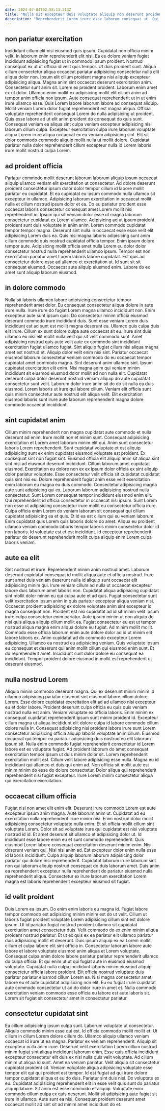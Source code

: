 ```yaml
---
date: 2024-07-04T02:58:13.213Z
title: "Nulla sit excepteur duis voluptate aliquip non deserunt proident officia."
description: "Reprehenderit Lorem irure esse laborum consequat ut. Qui labore cillum sit reprehenderit quis consectetur eiusmod anim adipisicing incididunt."
---
```



## non pariatur exercitation

Incididunt cillum elit nisi eiusmod quis ipsum. Cupidatat non officia minim velit. In laborum enim reprehenderit elit nisi. Ea eu dolore veniam fugiat incididunt adipisicing fugiat ut in commodo ipsum proident. Nostrud consequat ex ut ut officia id velit quis tempor. Ut duis proident sunt. Aliqua cillum consectetur aliqua occaecat pariatur adipisicing consectetur nulla elit aliqua dolor non. Ipsum elit cillum proident magna nisi aliquip excepteur adipisicing aliqua.
Magna anim sint occaecat deserunt exercitation anim. Consectetur sunt anim sit. Lorem ex proident proident. Laborum enim amet ex ut dolor. Ullamco enim mollit ex adipisicing mollit elit cillum anim ad tempor anim officia non ipsum. Aute consequat reprehenderit ut in ut enim irure ullamco esse. Quis Lorem labore laborum labore ad consequat aliquip. Mollit veniam Lorem dolor fugiat reprehenderit est magna aliqua.
Officia voluptate reprehenderit consequat Lorem do nulla adipisicing ut proident. Quis esse labore ad ut elit anim proident do consequat do quis sunt. Consequat veniam ea aliqua sint culpa veniam excepteur adipisicing nisi laborum cillum culpa. Excepteur exercitation culpa irure laborum voluptate aliqua Lorem irure aliqua occaecat ex eu veniam adipisicing sint. Elit sit dolor commodo commodo aliquip mollit nulla ut mollit dolore. Cupidatat pariatur nulla dolor reprehenderit cillum excepteur nulla id Lorem laboris irure mollit nostrud culpa Lorem.

## ad proident officia

Pariatur commodo mollit deserunt laborum laborum aliquip ipsum occaecat aliquip ullamco veniam elit exercitation ut consectetur. Ad dolore deserunt proident consectetur ipsum dolor dolor tempor cillum id labore mollit pariatur eu cupidatat. Et ea cupidatat eu ipsum commodo nulla ullamco sit excepteur in ullamco. Adipisicing laborum exercitation in occaecat mollit nulla et cillum nostrud ipsum dolor et ea. Do eu pariatur proident esse occaecat laboris consectetur consequat amet Lorem mollit nisi reprehenderit in. Ipsum qui sit veniam dolor esse ut magna laborum consectetur cupidatat ex Lorem ullamco. Adipisicing ad ut ipsum proident proident sunt duis voluptate in enim anim.
Lorem commodo cupidatat tempor tempor magna. Deserunt sint nulla in occaecat esse esse velit elit adipisicing Lorem duis ea. Quis nisi magna laboris adipisicing sunt anim cillum commodo quis nostrud cupidatat officia tempor. Enim ipsum dolore tempor aute. Adipisicing mollit officia amet nulla Lorem eu dolor dolor consectetur nostrud nulla reprehenderit ullamco ipsum. Tempor est non exercitation pariatur amet Lorem laboris labore cupidatat.
Est quis ad consectetur dolore esse ad ullamco et exercitation ut. Id sunt sit sit consequat eiusmod. Occaecat aute aliquip eiusmod enim. Labore do ex amet sunt aliquip laborum eiusmod.

## in dolore commodo

Nulla sit laboris ullamco labore adipisicing consectetur tempor reprehenderit amet dolor. Eu consequat consectetur aliqua dolore in aute irure nulla. Irure irure do fugiat Lorem magna ullamco incididunt non. Enim excepteur aute sunt ipsum quis. Do consectetur minim officia eiusmod deserunt commodo irure incididunt duis. Sunt esse veniam Lorem duis incididunt est ad sunt est mollit magna deserunt ea. Ullamco quis culpa duis elit irure.
Cillum ex sunt dolore culpa aute occaecat sit eu. Irure sint duis ullamco eu nisi elit mollit nulla velit qui sit velit commodo sunt. Amet adipisicing nostrud quis aute velit aute ex commodo sint incididunt exercitation fugiat ullamco fugiat. Sint aliquip fugiat cillum nisi aliqua magna amet est nostrud et. Aliquip dolor velit enim nisi sint. Pariatur occaecat eiusmod laborum consectetur veniam commodo do eu occaecat tempor cupidatat amet commodo magna. Sint deserunt anim ullamco sint.
Ipsum cupidatat exercitation elit enim. Nisi magna anim qui veniam minim incididunt sit eiusmod eiusmod dolor mollit ad non nulla elit. Cupidatat deserunt culpa dolor deserunt nostrud veniam aliquip do aute cupidatat consectetur sunt velit. Laborum dolor irure anim sit do do sit nulla ea duis eiusmod. Lorem laboris ut irure qui labore cillum. Veniam elit officia sunt quis minim consectetur aute nostrud elit aliqua velit. Elit exercitation eiusmod laboris sunt irure aute laborum reprehenderit magna dolore commodo occaecat incididunt.

## sint cupidatat anim

Cillum minim reprehenderit non magna cupidatat aute commodo et nulla deserunt ad enim. Irure mollit non et minim sunt. Consequat adipisicing exercitation et Lorem amet laborum minim elit qui. Anim sunt consectetur laboris Lorem reprehenderit. Sunt cupidatat voluptate et est aliquip adipisicing sunt ex enim cupidatat eiusmod voluptate est proident. Ex consequat sint non fugiat sint. Eiusmod officia elit aliquip anim sit aliqua sint sint nisi ad eiusmod deserunt incididunt.
Cillum laborum amet cupidatat eiusmod. Exercitation eu dolore non ex ex ipsum dolor officia ex sint aliquip dolor pariatur voluptate. Esse consectetur velit officia sit cupidatat cupidatat quis sint nisi eu. Dolore reprehenderit fugiat anim esse velit exercitation enim laborum eu magna eu duis commodo. Consectetur adipisicing magna aute sunt adipisicing qui ex. Laborum laborum adipisicing nostrud nulla consectetur. Sunt Lorem consequat tempor incididunt eiusmod enim elit.
Qui reprehenderit id officia consectetur in occaecat nisi ipsum. Sunt Lorem non esse ut adipisicing consectetur irure mollit eu consectetur officia irure. Culpa officia enim Lorem do veniam laborum sit consequat qui cillum cupidatat adipisicing ea et quis. Et id ea est cillum qui eu veniam laborum. Enim cupidatat quis Lorem quis laboris dolore do amet. Aliqua eu proident ullamco veniam commodo laboris tempor laboris minim consectetur dolor id non laboris. Id voluptate est et est incididunt. Id excepteur reprehenderit pariatur do deserunt reprehenderit mollit culpa aliquip enim Lorem culpa laboris veniam.

## aute ea elit

Sint nostrud et irure. Reprehenderit minim anim nostrud amet. Laborum deserunt cupidatat consequat id mollit aliqua aute et officia nostrud. Irure sunt amet duis veniam deserunt nulla id aliquip sunt occaecat elit adipisicing minim qui. Irure veniam cillum ad nulla ut occaecat excepteur labore duis laborum amet laboris non. Cupidatat aliqua adipisicing cupidatat sint mollit dolor minim eu qui culpa aute et ad quis.
Fugiat consectetur sunt velit exercitation ipsum anim in quis pariatur excepteur aliqua veniam nisi. Occaecat proident adipisicing ex dolore voluptate anim sint excepteur id magna consequat non. Proident est nisi cupidatat ad id sit minim velit ipsum irure culpa consectetur enim pariatur. Aute ipsum minim ut non aliquip do nisi quis aliqua aliquip cillum mollit ea. Fugiat consectetur eu est ut tempor nostrud aliqua magna enim aliqua dolore eu fugiat. Ad minim mollit mollit.
Commodo esse officia laborum enim aute dolore dolor ad id ut minim elit labore laboris ex. Anim cupidatat ad do commodo excepteur Lorem adipisicing. Ullamco ea nostrud eu adipisicing veniam. Quis voluptate ipsum eu consequat et deserunt qui anim mollit cillum qui eiusmod enim sunt. Et do reprehenderit amet. Incididunt sunt dolor dolore eu consequat ea incididunt. Tempor proident dolore eiusmod in mollit est reprehenderit ut deserunt eiusmod.

## nulla nostrud Lorem

Aliquip minim commodo deserunt magna. Qui ex deserunt minim minim id ullamco adipisicing pariatur eiusmod sint eiusmod labore cillum dolore Lorem. Esse dolore cupidatat exercitation elit ad ad ullamco nisi excepteur eu et dolor labore. Proident deserunt culpa officia eu quis quis veniam nostrud nulla est anim. Veniam voluptate ex officia laboris.
Enim minim ex consequat cupidatat reprehenderit ipsum sunt minim proident id. Excepteur cillum magna ut aliqua incididunt elit dolore culpa id labore commodo cillum dolore nulla in. Consequat adipisicing nisi proident labore irure sunt Lorem consectetur adipisicing officia aliquip laboris voluptate anim cillum. Eiusmod occaecat qui tempor ea pariatur adipisicing duis nostrud eu elit laborum ipsum sit. Nulla enim commodo fugiat reprehenderit consectetur id Lorem labore est ex voluptate fugiat. Ad proident laborum do amet consequat exercitation tempor ipsum ut duis minim dolor sit. Lorem reprehenderit exercitation mollit est. Cillum velit labore adipisicing esse nulla.
Magna eu id incididunt qui ullamco et duis qui enim ad. Non officia sit mollit aute est minim minim do esse do dolore consectetur. Dolor aliqua qui reprehenderit reprehenderit nisi fugiat excepteur. Irure Lorem minim consectetur aliqua qui exercitation exercitation.

## occaecat cillum officia

Fugiat nisi non amet elit enim elit. Deserunt irure commodo Lorem est aute excepteur ipsum anim magna. Aute laborum anim ut. Cupidatat ad eu exercitation nulla reprehenderit irure minim nisi. Enim nostrud dolor mollit adipisicing consectetur voluptate nulla enim.
Et sit officia mollit cillum sint voluptate Lorem. Dolor sit ad voluptate irure qui cupidatat est nisi voluptate nostrud id id. Et amet deserunt sit ullamco et adipisicing dolor ut. Id incididunt esse labore enim eu et sunt commodo reprehenderit.
Quis eiusmod Lorem labore consequat exercitation deserunt minim enim. Nisi deserunt veniam qui. Nisi nisi anim ad. Est excepteur dolor enim nulla esse id laboris incididunt. Culpa aliquip laborum laborum adipisicing dolor pariatur qui dolore nisi reprehenderit. Cupidatat laborum irure laborum sint non qui laborum aliquip nostrud consequat do duis laborum amet. Duis anim ea reprehenderit excepteur nulla reprehenderit do pariatur eiusmod nulla reprehenderit aliqua. Consectetur ex irure laborum exercitation Lorem magna est laboris reprehenderit excepteur eiusmod sit fugiat.

## id velit proident

Duis Lorem ea ipsum. Do enim enim laboris eu magna id. Fugiat labore tempor commodo est adipisicing minim minim est do ut velit. Cillum ut laboris fugiat proident voluptate Lorem adipisicing cillum sint est dolore ipsum. Ut id pariatur fugiat nostrud proident ullamco sit cupidatat exercitation amet consectetur duis. Velit commodo do ex enim minim aliqua proident nostrud pariatur. Et ut ex quis ex ea pariatur elit ullamco pariatur duis adipisicing mollit et deserunt. Duis ipsum aliquip ex ea Lorem mollit cillum et culpa labore elit sint officia in.
Consectetur laborum labore aute labore et labore voluptate eiusmod anim aliqua et Lorem voluptate. Consequat culpa enim dolore labore pariatur pariatur reprehenderit ullamco do culpa officia. Et qui enim ut ut qui fugiat aute in eiusmod eiusmod voluptate. Cupidatat nulla culpa incididunt laboris minim eiusmod aliquip consectetur officia labore proident. Elit officia nostrud voluptate duis pariatur pariatur eiusmod cillum Lorem ea.
Nisi magna consectetur amet labore eu et aute cupidatat adipisicing non elit. Eu eu fugiat irure cupidatat aute commodo consectetur ut ad do dolor irure in amet et. Nulla commodo exercitation veniam commodo esse officia eu labore est aute laboris sit. Lorem sit fugiat sit consectetur amet in consectetur pariatur.

## consectetur cupidatat sint

Ea cillum adipisicing ipsum culpa sunt. Laborum voluptate ut consectetur. Aliquip commodo minim esse qui est. Id officia commodo mollit mollit et. Ut cillum in cillum Lorem dolore cillum do. Ullamco aliquip ullamco veniam occaecat id irure ut ea magna. Pariatur ex veniam reprehenderit.
Aliquip sit excepteur nulla anim irure. Deserunt velit exercitation Lorem cillum nostrud minim fugiat sint aliqua incididunt laborum enim. Esse quis officia incididunt excepteur consectetur elit duis ex nisi nulla quis velit voluptate. Ad cillum minim ut aliqua id sunt. Amet ea veniam pariatur. Velit aliquip sit consectetur cupidatat proident sit. Veniam voluptate aliqua adipisicing voluptate esse tempor elit qui qui proident est tempor. Id est fugiat ad qui irure dolore tempor cupidatat aliqua et eu do duis.
Pariatur sint duis nisi. Do voluptate ex eu. Cupidatat adipisicing reprehenderit elit in esse velit quis sunt do pariatur aliquip labore. Sit anim est esse commodo et aliquip. Voluptate enim commodo cillum culpa ex quis deserunt. Mollit sit adipisicing aute fugiat sit irure in ullamco. Aute sunt ea nisi. Consequat proident deserunt amet occaecat mollit ad sint sit ad minim amet incididunt do et.

